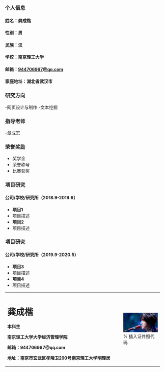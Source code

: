 ### 个人信息
#### 姓名：龚成楷
#### 性别：男
#### 民族：汉
#### 学校：南京理工大学
#### 邮箱：944706967@qq.com
#### 家庭地址：湖北省武汉市

### 研究方向
-网页设计与制作
-文本挖掘

### 指导老师
-章成志

### 荣誉奖励
- 奖学金
- 荣誉称号
- 比赛获奖

### 项目研究
#### 公司/学校/研究所（2018.9-2019.9）
- **项目1**
- 项目描述
- **项目2**
- 项目描述

### 项目研究
#### 公司/学校/研究所（2019.9-2020.5）
- **项目3**
- 项目描述
- **项目4**
- 项目描述

<table border="0">
  <tr>
    <td width="75%">
      <h1>龚成楷</h1>
      <p><b>本科生</b></p>
      <p><b>南京理工大学大学经济管理学院</b></p>
      <p><b>邮箱：944706967@qq.com</b></p>
      <p><b>地址：南京市玄武区孝陵卫200号南京理工大学明理居
    </td>
    <td width="25%">
      <img src="/timg.jpg" width="100%">      % 插入证件照代码
    </td>
  </tr>
</table>
